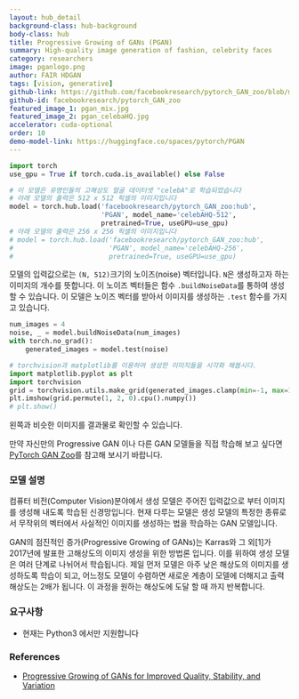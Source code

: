 ```yaml
---
layout: hub_detail
background-class: hub-background
body-class: hub
title: Progressive Growing of GANs (PGAN)
summary: High-quality image generation of fashion, celebrity faces
category: researchers
image: pganlogo.png
author: FAIR HDGAN
tags: [vision, generative]
github-link: https://github.com/facebookresearch/pytorch_GAN_zoo/blob/master/models/progressive_gan.py
github-id: facebookresearch/pytorch_GAN_zoo
featured_image_1: pgan_mix.jpg
featured_image_2: pgan_celebaHQ.jpg
accelerator: cuda-optional
order: 10
demo-model-link: https://huggingface.co/spaces/pytorch/PGAN
---
```



```python
import torch
use_gpu = True if torch.cuda.is_available() else False

# 이 모델은 유명인들의 고해상도 얼굴 데이터셋 "celebA"로 학습되었습니다
# 아래 모델의 출력은 512 x 512 픽셀의 이미지입니다
model = torch.hub.load('facebookresearch/pytorch_GAN_zoo:hub',
                       'PGAN', model_name='celebAHQ-512',
                       pretrained=True, useGPU=use_gpu)
# 아래 모델의 출력은 256 x 256 픽셀의 이미지입니다
# model = torch.hub.load('facebookresearch/pytorch_GAN_zoo:hub',
#                        'PGAN', model_name='celebAHQ-256',
#                        pretrained=True, useGPU=use_gpu)
```

모델의 입력값으로는 `(N, 512)`크기의 노이즈(noise) 벡터입니다. `N`은 생성하고자 하는 이미지의 개수를 뜻합니다.
이 노이즈 벡터들은 함수 `.buildNoiseData`를 통하여 생성 할 수 있습니다.
이 모델은 노이즈 벡터를 받아서 이미지를 생성하는 `.test` 함수를 가지고 있습니다.

```python
num_images = 4
noise, _ = model.buildNoiseData(num_images)
with torch.no_grad():
    generated_images = model.test(noise)

# torchvision과 matplotlib를 이용하여 생성한 이미지들을 시각화 해봅시다.
import matplotlib.pyplot as plt
import torchvision
grid = torchvision.utils.make_grid(generated_images.clamp(min=-1, max=1), scale_each=True, normalize=True)
plt.imshow(grid.permute(1, 2, 0).cpu().numpy())
# plt.show()
```

왼쪽과 비슷한 이미지를 결과물로 확인할 수 있습니다.

만약 자신만의 Progressive GAN 이나 다른 GAN 모델들을 직접 학습해 보고 싶다면 [PyTorch GAN Zoo](https://github.com/facebookresearch/pytorch_GAN_zoo)를 참고해 보시기 바랍니다.

### 모델 설명

컴퓨터 비전(Computer Vision)분야에서 생성 모델은 주어진 입력값으로 부터 이미지를 생성해 내도록 학습된 신경망입니다. 현재 다루는 모델은 생성 모델의 특정한 종류로서 무작위의 벡터에서 사실적인 이미지를 생성하는 법을 학습하는 GAN 모델입니다.

GAN의 점진적인 증가(Progressive Growing of GANs)는 Karras와 그 외[1]가 2017년에 발표한 고해상도의 이미지 생성을 위한 방법론 입니다. 이를 위하여 생성 모델은 여러 단계로 나뉘어서 학습됩니다. 제일 먼저 모델은 아주 낮은 해상도의 이미지를 생성하도록 학습이 되고, 어느정도 모델이 수렴하면 새로운 계층이 모델에 더해지고 출력 해상도는 2배가 됩니다. 이 과정을 원하는 해상도에 도달 할 때 까지 반복합니다.

### 요구사항

- 현재는 Python3 에서만 지원합니다

### References

- [Progressive Growing of GANs for Improved Quality, Stability, and Variation](https://arxiv.org/abs/1710.10196)
